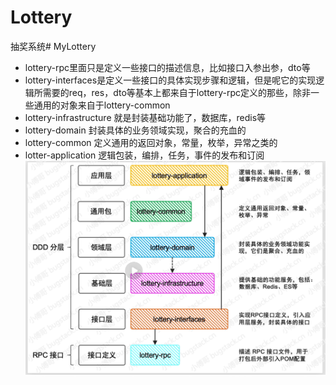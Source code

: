 # Lottery

抽奖系统# MyLottery
- lottery-rpc里面只是定义一些接口的描述信息，比如接口入参出参，dto等
- lottery-interfaces是定义一些接口的具体实现步骤和逻辑，但是呢它的实现逻辑所需要的req，res，dto等基本上都来自于lottery-rpc定义的那些，除非一些通用的对象来自于lottery-common
- lottery-infrastructure 就是封装基础功能了，数据库，redis等
- lottery-domain 封装具体的业务领域实现，聚合的充血的
- lottery-common 定义通用的返回对象，常量，枚举，异常之类的
- lotter-application 逻辑包装，编排，任务，事件的发布和订阅
![基本概念梳理.png](%E5%9F%BA%E6%9C%AC%E6%A6%82%E5%BF%B5%E6%A2%B3%E7%90%86.png)